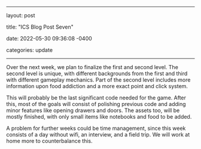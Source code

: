 ﻿---

layout: post

title: "ICS Blog Post Seven"

date: 2022-05-30 09:36:08 -0400

categories: update

---

Over the next week, we plan to finalize the first and second level. The second level is unique, with different backgrounds from the first and third with different gameplay mechanics. Part of the second level includes more information upon food addiction and a more exact point and click system.

This will probably be the last significant code needed for the game. After this, most of the goals will consist of polishing previous code and adding minor features like opening drawers and doors. The assets too, will be mostly finished, with only small items like notebooks and food to be added.

A problem for further weeks could be time management, since this week consists of a day without wifi, an interview, and a field trip. We will work at home more to counterbalance this.

